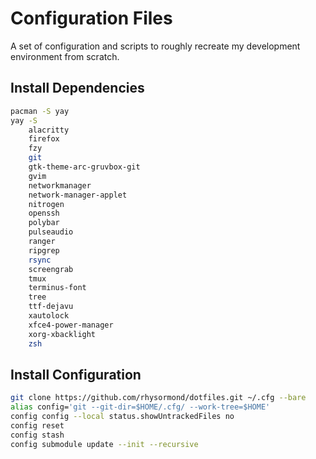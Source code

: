# Configuration Files
A set of configuration and scripts to roughly recreate my development environment from scratch.

## Install Dependencies
```bash
pacman -S yay
yay -S
    alacritty
    firefox
    fzy
    git
    gtk-theme-arc-gruvbox-git
    gvim
    networkmanager
    network-manager-applet
    nitrogen
    openssh
    polybar
    pulseaudio
    ranger
    ripgrep
    rsync
    screengrab
    tmux
    terminus-font
    tree
    ttf-dejavu
    xautolock
    xfce4-power-manager
    xorg-xbacklight
    zsh
```

## Install Configuration
```bash
git clone https://github.com/rhysormond/dotfiles.git ~/.cfg --bare
alias config='git --git-dir=$HOME/.cfg/ --work-tree=$HOME'
config config --local status.showUntrackedFiles no
config reset
config stash
config submodule update --init --recursive
```

